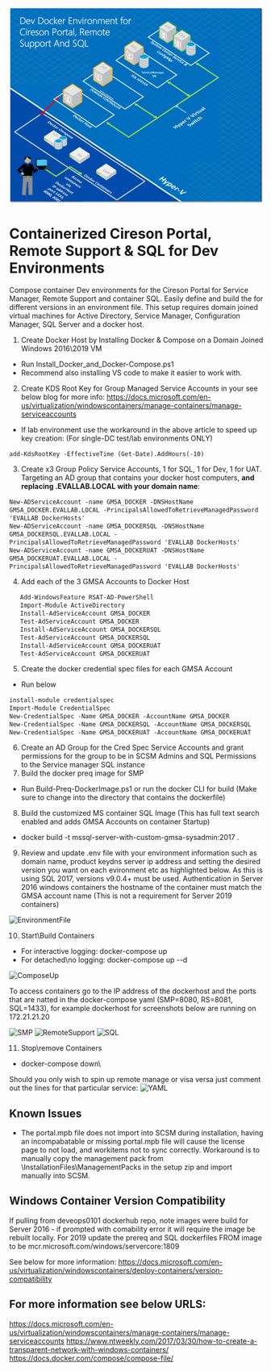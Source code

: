 ![Architecture](https://github.com/Cireson/composed-smp-rs-sql/blob/master/Volumes/Screenshots/Lab-Architecture.png)

# Containerized Cireson Portal, Remote Support & SQL for Dev Environments

Compose container Dev environments for the Cireson Portal for Service Manager, Remote Support and container SQL. Easily define and build the for different versions in an environment file. This setup requires domain joined virtual machines for Active Directory, Service Manager, Configuration Manager, SQL Server and a docker host.

1. Create Docker Host by Installing Docker & Compose on a Domain Joined Windows 2016\2019 VM
- Run Install_Docker_and_Docker-Compose.ps1
- Recommend also installing VS code to make it easier to work with.
2. Create KDS Root Key for Group Managed Service Accounts in your see below blog for more info:
https://docs.microsoft.com/en-us/virtualization/windowscontainers/manage-containers/manage-serviceaccounts
- If lab environment use the workaround in the above article to speed up key creation: (For single-DC test/lab environments ONLY)	
```
add-KdsRootKey -EffectiveTime (Get-Date).AddHours(-10)
```
3. Create x3 Group Policy Service Accounts, 1 for SQL, 1 for Dev, 1 for UAT. Targeting an AD group that contains your docker host computers, **and replacing .EVALLAB.LOCAL with your domain name**:
```
New-ADServiceAccount -name GMSA_DOCKER -DNSHostName GMSA_DOCKER.EVALLAB.LOCAL -PrincipalsAllowedToRetrieveManagedPassword 'EVALLAB DockerHosts'
New-ADServiceAccount -name GMSA_DOCKERSQL -DNSHostName GMSA_DOCKERSQL.EVALLAB.LOCAL -PrincipalsAllowedToRetrieveManagedPassword 'EVALLAB DockerHosts'
New-ADServiceAccount -name GMSA_DOCKERUAT -DNSHostName GMSA_DOCKERUAT.EVALLAB.LOCAL -PrincipalsAllowedToRetrieveManagedPassword 'EVALLAB DockerHosts'
   ````
4. Add each of the 3 GMSA Accounts to Docker Host
```
   Add-WindowsFeature RSAT-AD-PowerShell 
   Import-Module ActiveDirectory 
   Install-AdServiceAccount GMSA_DOCKER 
   Test-AdServiceAccount GMSA_DOCKER
   Install-AdServiceAccount GMSA_DOCKERSQL
   Test-AdServiceAccount GMSA_DOCKERSQL
   Install-AdServiceAccount GMSA_DOCKERUAT
   Test-AdServiceAccount GMSA_DOCKERUAT
```
5. Create the docker credential spec files for each GMSA Account
- Run below
```
install-module credentialspec
Import-Module CredentialSpec
New-CredentialSpec -Name GMSA_DOCKER -AccountName GMSA_DOCKER
New-CredentialSpec -Name GMSA_DOCKERSQL -AccountName GMSA_DOCKERSQL
New-CredentialSpec -Name GMSA_DOCKERUAT -AccountName GMSA_DOCKERUAT
```     
6. Create an AD Group for the Cred Spec Service Accounts and grant permissions for the group to be in SCSM Admins and SQL Permissions to the Service manager SQL instance
7. Build the docker preq image for SMP 
- Run Build-Preq-DockerImage.ps1 or run the docker CLI for build (Make sure to change into the directory that contains the dockerfile)
8. Build the customized MS container SQL Image (This has full text search enabled and adds GMSA Accounts on container Startup)
- docker build -t mssql-server-with-custom-gmsa-sysadmin:2017 .
9. Review and update .env file with your environment information such as domain name, product keydns server ip address and setting the desired version you want on each evironment etc as highlighted below. As this is using SQL 2017, versions v9.0.4+ must be used. Authentication in Server 2016 windows containers the hostname of the container must match the GMSA account name (This is not a requirement for Server 2019 containers)

![EnvironmentFile](https://github.com/Cireson/composed-smp-rs-sql/blob/master/Volumes/Screenshots/environment.png)

10. Start\Build Containers
- For interactive logging: docker-compose up 
- For detached\no logging: docker-compose up --d

![ComposeUp](https://github.com/Cireson/composed-smp-rs-sql/blob/master/Volumes/Screenshots/Compose-Up.png)

To access containers go to the IP address of the dockerhost and the ports that are natted in the docker-compose yaml (SMP=8080, RS=8081, SQL=1433), for example dockerhost for screenshots below are running on 172.21.21.20

![SMP](https://github.com/Cireson/composed-smp-rs-sql/blob/master/Volumes/Screenshots/RemoteSupport.png)
![RemoteSupport](https://github.com/Cireson/composed-smp-rs-sql/blob/master/Volumes/Screenshots/SMP.png)
![SQL](https://github.com/Cireson/composed-smp-rs-sql/blob/master/Volumes/Screenshots/SQL.png)

11. Stop\remove Containers
- docker-compose down\

Should you only wish to spin up remote manage or visa versa just comment out the lines for that particular service:
![YAML](https://github.com/Cireson/composed-smp-rs-sql/blob/master/Volumes/Screenshots/ComposeYAML.png)

## Known Issues
- The portal.mpb file does not import into SCSM during installation, having an incompabatable or missing portal.mpb file will cause the license page to not load, and workitems not to sync correctly. Workaround is to manually copy the management pack from \InstallationFiles\ManagementPacks in the setup zip and import manually into SCSM.

## Windows Container Version Compatibility
If pulling from deveops0101 dockerhub repo, note images were build for Server 2016 - if prompted with comability error it will require the image be rebuilt locally. For 2019 update the prereq and SQL dockerfiles FROM image to be mcr.microsoft.com/windows/servercore:1809 

See below for more information:
https://docs.microsoft.com/en-us/virtualization/windowscontainers/deploy-containers/version-compatibility


## For more information see below URLS:
https://docs.microsoft.com/en-us/virtualization/windowscontainers/manage-containers/manage-serviceaccounts
https://www.ntweekly.com/2017/03/30/how-to-create-a-transparent-network-with-windows-containers/
https://docs.docker.com/compose/compose-file/
